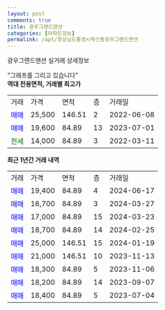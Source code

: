 ```yaml
---
layout: post
comments: true
title: 광우그랜드맨션
categories: [아파트정보]
permalink: /apt/경상남도통영시북신동광우그랜드맨션
---
```


광우그랜드맨션 실거래 상세정보

<script type="text/javascript">
  google.charts.load('current', {'packages':['line', 'corechart']});
  google.charts.setOnLoadCallback(drawChart);

  function drawChart() {
    var data = new google.visualization.DataTable();
    data.addColumn('date', '거래일');
    data.addColumn('number', "매매");
    data.addColumn('number', "전세");
    data.addColumn('number', "전매");

    data.addRows([[new Date(Date.parse("2024-06-17")), 19400, null, null], [new Date(Date.parse("2024-03-27")), 16700, null, null], [new Date(Date.parse("2024-03-23")), 17000, null, null], [new Date(Date.parse("2024-02-25")), 18700, null, null], [new Date(Date.parse("2024-01-19")), 25000, null, null], [new Date(Date.parse("2023-11-13")), 21000, null, null], [new Date(Date.parse("2023-11-06")), 18300, null, null], [new Date(Date.parse("2023-09-07")), 18200, null, null], [new Date(Date.parse("2023-07-04")), 18400, null, null]]);

    var options = {
      hAxis: {
        format: 'yyyy/MM/dd'
      },    
      lineWidth: 0,
      pointsVisible: true,    
      title: '최근 1년간 유형별 실거래가 분포',
      legend: { position: 'bottom' }
    };

    var formatter = new google.visualization.NumberFormat({pattern:'###,###'} );
    formatter.format(data, 1);
    formatter.format(data, 2);
    
    setTimeout(function() {
        var chart = new google.visualization.LineChart(document.getElementById('columnchart_material'));
        chart.draw(data, (options));
        document.getElementById('loading').style.display = 'none';
    }, 200);
  }
</script>


<div id="loading" style="z-index:20; display: block; margin-left: 0px">"그래프를 그리고 있습니다"</div>
<div id="columnchart_material" style="width: 95%; margin-left: 0px; display: block"></div>
<!-- contents start -->
<b>역대 전용면적, 거래별 최고가</b>
<table class="sortable">
    <tr>
      <td>거래</td>
      <td>가격</td>
      <td>면적</td>
      <td>층</td>
      <td>거래일</td>
    </tr>
        <tr>
          <td><a style="color: blue">매매</a></td>
          <td>25,500</td>
          <td>146.51</td>
          <td>2</td>
          <td>2022-06-08</td>
        </tr>            <tr>
          <td><a style="color: blue">매매</a></td>
          <td>19,600</td>
          <td>84.89</td>
          <td>13</td>
          <td>2023-07-01</td>
        </tr>        
        <tr>
              <td><a style="color: darkgreen">전세</a></td>
              <td>14,000</td>
              <td>84.89</td>
              <td>3</td>
              <td>2022-03-11</td>
            </tr>        
    
</table>

<b>최근 1년간 거래 내역</b>

<table class="sortable">
    <tr>
      <td>거래</td>
      <td>가격</td>
      <td>면적</td>
      <td>층</td>
      <td>거래일</td>
    </tr>
    <tr>
      <td><a style="color: blue">매매</a></td>
      <td>19,400</td>
      <td>84.89</td>
      <td>4</td>
      <td>2024-06-17</td>
    </tr>          <tr>
      <td><a style="color: blue">매매</a></td>
      <td>16,700</td>
      <td>84.89</td>
      <td>3</td>
      <td>2024-03-27</td>
    </tr>          <tr>
      <td><a style="color: blue">매매</a></td>
      <td>17,000</td>
      <td>84.89</td>
      <td>15</td>
      <td>2024-03-23</td>
    </tr>          <tr>
      <td><a style="color: blue">매매</a></td>
      <td>18,700</td>
      <td>84.89</td>
      <td>14</td>
      <td>2024-02-25</td>
    </tr>          <tr>
      <td><a style="color: blue">매매</a></td>
      <td>25,000</td>
      <td>146.51</td>
      <td>15</td>
      <td>2024-01-19</td>
    </tr>          <tr>
      <td><a style="color: blue">매매</a></td>
      <td>21,000</td>
      <td>146.51</td>
      <td>10</td>
      <td>2023-11-13</td>
    </tr>          <tr>
      <td><a style="color: blue">매매</a></td>
      <td>18,300</td>
      <td>84.89</td>
      <td>5</td>
      <td>2023-11-06</td>
    </tr>          <tr>
      <td><a style="color: blue">매매</a></td>
      <td>18,200</td>
      <td>84.89</td>
      <td>14</td>
      <td>2023-09-07</td>
    </tr>          <tr>
      <td><a style="color: blue">매매</a></td>
      <td>18,400</td>
      <td>84.89</td>
      <td>5</td>
      <td>2023-07-04</td>
    </tr>      </table>
<!-- contents end -->    

